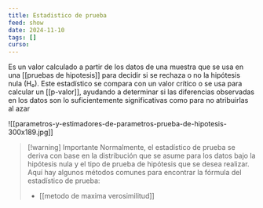 ```yaml
---
title: Estadistico de prueba
feed: show
date: 2024-11-10
tags: []
curso: 
---
```


Es un valor calculado a partir de los datos de una muestra que se usa en una [[pruebas de hipotesis]] para decidir si se rechaza o no la hipótesis nula (H₀). Este estadístico se compara con un valor crítico o se usa para calcular un [[p-valor]], ayudando a determinar si las diferencias observadas en los datos son lo suficientemente significativas como para no atribuirlas al azar

![[parametros-y-estimadores-de-parametros-prueba-de-hipotesis-300x189.jpg]]

>[!warning] Importante
>Normalmente, el estadístico de prueba se deriva con base en la distribución que se asume para los datos bajo la hipótesis nula y el tipo de prueba de hipótesis que se desea realizar. Aquí hay algunos métodos comunes para encontrar la fórmula del estadístico de prueba:
>- [[metodo de maxima verosimilitud]]

